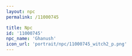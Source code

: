 ```yaml
---
layout: npc
permalink: /11000745

title: Npc
id: '11000745'
npc_name: 'Ghanush'
icon_url: 'portrait/npc/11000745_witch2_p.png'
---
```

